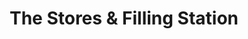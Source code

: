 ---
title: "The Stores & Filling Station"
url: /holbeach-drove/the-stores-and-filling-station/
shop: convenience
---